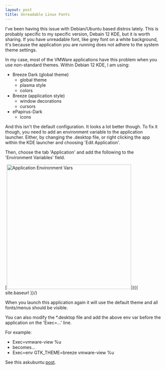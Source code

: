```yaml
---
layout: post
title: Unreadable Linux Fonts
---
```


I've been having this issue with Debian/Ubuntu based distros lately. This is probably specific to my specific version, Debain 12 KDE, but it is worth sharing. If you have unreadable font, like grey font on a white background, it's because the application you are running does not adhere to the system theme settings.

In my case, most of the VMWare applications have this problem when you use non-standard themes. Within Debian 12 KDE, I am using:

* Breeze Dark (global theme)
    - global theme
    - plasma style
    - colors
* Breeze (application style)
    - window decorations
    - cursors
* ePapirus-Dark
    - icons

And this isn't the default configuration. It looks a lot better though. To fix it though, you need to add an environment variable to the application launcher. Either, by changing the .desktop file, or right clicking the app within the KDE launcher and choosing 'Edit Application'.

Then, choose the tab 'Application' and add the following to the 'Environment Variables' field.

[<img src="{{ site.baseurl }}/images/LinuxFonts/app_config.png" alt="Application Environment Vars" style="width: 400px;"/>]({{ site.baseurl }}/)

When you launch this application again it will use the default theme and all fonts/menus should be visible.

You can also modify the *.desktop file and add the above env var before the application on the 'Exec=...' line.

For example:

* Exec=vmware-view %u
* becomes...
* Exec=env GTK_THEME=breeze vmware-view %u

See this askubuntu [post](https://askubuntu.com/questions/1380141/how-do-i-reveal-hidden-obscured-text-in-vmware-horizon-client-linux).